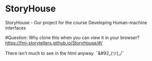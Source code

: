 # StoryHouse
StoryHouse - Our project for the course Developing Human-machine interfaces

#Question:
Why clone this when you can view it in your browser?
https://fmi-storytellers.github.io/StoryHouse/#/

There isn't much to see in the html anyway.   ¯&#92_(ツ)_/¯
